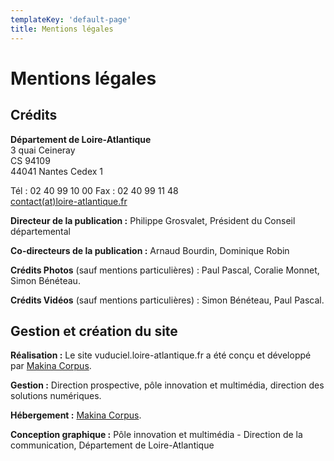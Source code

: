 ```yaml
---
templateKey: 'default-page'
title: Mentions légales
---
```

# Mentions légales #

## Crédits

**Département de Loire-Atlantique**  
3 quai Ceineray  
CS 94109  
44041 Nantes Cedex 1

Tél : 02 40 99 10 00 
Fax : 02 40 99 11 48  
[contact(at)loire-atlantique.fr](mailto:contact@loire-atlantique.fr)

**Directeur de la publication :**
Philippe Grosvalet, Président du Conseil départemental

**Co-directeurs de la publication :**
Arnaud Bourdin, Dominique Robin

**Crédits Photos** (sauf mentions particulières) :
Paul Pascal, Coralie Monnet, Simon Bénéteau.

**Crédits Vidéos** (sauf mentions particulières) :
Simon Bénéteau, Paul Pascal.

## Gestion et création du site

**Réalisation :**
Le site vuduciel.loire-atlantique.fr a été conçu et développé par [Makina Corpus](http://www.makina-corpus.com/).

**Gestion :**
Direction prospective, pôle innovation et multimédia, direction des solutions numériques.

**Hébergement :**
[Makina Corpus](http://www.makina-corpus.com/).

**Conception graphique :**
Pôle innovation et multimédia - Direction de la communication, Département de Loire-Atlantique
